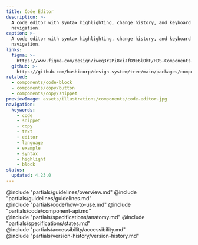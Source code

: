 ```yaml
---
title: Code Editor
description: >-
  A code editor with syntax highlighting, change history, and keyboard
  navigation.
caption: >-
  A code editor with syntax highlighting, change history, and keyboard
  navigation.
links:
  figma: >-
    https://www.figma.com/design/iweq3r2Pi8xiJfD9e6lOhF/HDS-Components-v2.0?m=auto&node-id=69795-4433&t=WuWetCw0HQ2E5TJa-1
  github: >-
    https://github.com/hashicorp/design-system/tree/main/packages/components/src/components/hds/code-editor
related:
  - components/code-block
  - components/copy/button
  - components/copy/snippet
previewImage: assets/illustrations/components/code-editor.jpg
navigation:
  keywords:
    - code
    - snippet
    - copy
    - text
    - editor
    - language
    - example
    - syntax
    - highlight
    - block
status:
  updated: 4.23.0
---
```


<section data-tab="Guidelines">
  @include "partials/guidelines/overview.md"
  @include "partials/guidelines/guidelines.md"
</section>

<section data-tab="Code">
  @include "partials/code/how-to-use.md"
  @include "partials/code/component-api.md"
</section>

<section data-tab="Specifications">
  @include "partials/specifications/anatomy.md"
  @include "partials/specifications/states.md"
</section>

<section data-tab="Accessibility">
  @include "partials/accessibility/accessibility.md"
</section>

<section data-tab="Version history">
  @include "partials/version-history/version-history.md"
</section>
